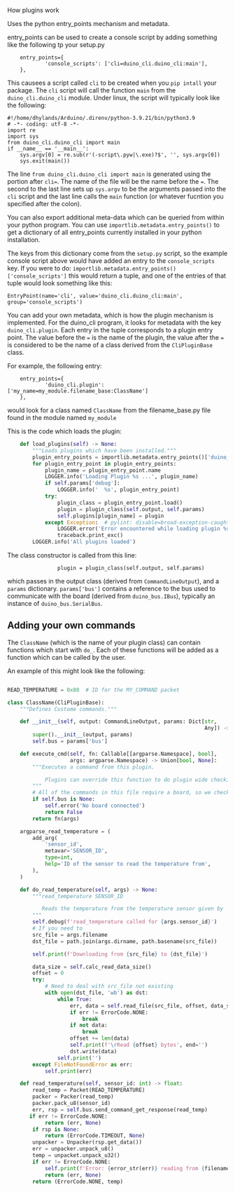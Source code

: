 How plugins work

Uses the python entry_points mechanism and metadata.

entry_points can be used to create a console script by adding something
like the following tp your setup.py
```
    entry_points={
            'console_scripts': ['cli=duino_cli.duino_cli:main'],
    },
```
This causees a script called `cli` to be created when you `pip intall`
your package. The `cli` script will call the function `main` from the
`duino_cli.duino_cli` module. Under linux, the script will typically
look like the following:
```
#!/home/dhylands/Arduino/.direnv/python-3.9.21/bin/python3.9
# -*- coding: utf-8 -*-
import re
import sys
from duino_cli.duino_cli import main
if __name__ == '__main__':
    sys.argv[0] = re.sub(r'(-script\.pyw|\.exe)?$', '', sys.argv[0])
    sys.exit(main())
```
The line `from duino_cli.duino_cli import main` is generated using the
portion after `cli=`. The name of the file will be the name before the
`=`. The second to the last line sets up `sys.argv` to be the arguments
passed into the `cli` script and the last line calls the `main` function
(or whatever fucntion you specified after the colon).

You can also export additional meta-data which can be queried from
within your python program. You can use
`importlib.metadata.entry_points()` to get a dictionary of all
entry_points currently installed in your python installation.

The keys from this dictionary come from the `setup.py` script, so the
example console script above would have added an entry to the
`console_scripts` key. If you were to do:
`importlib.metadata.entry_points()['console_scripts']` this would return
a tuple, and one of the entries of that tuple would look something like
this:
```
EntryPoint(name='cli', value='duino_cli.duino_cli:main', group='console_scripts')
```

You can add your own metadata, which is how the plugin mechanism is
implemented. For the duino_cli program, it looks for metadata with the
key `duino_cli.plugin`. Each entry in the tuple corresponds to a plugin
entry point. The value before the `=` is the name of the plugin, the
value after the `=` is considered to be the name of a class derived from
the `CliPluginBase` class.

For example, the following entry:
```
    entry_points={
            'duino_cli.plugin': ['my_name=my_module.filename_base:ClassName']
    },
```
would look for a class named `ClassName` from the filename_base.py file
found in the module named `my_module`

This is the code which loads the plugin:
```py
    def load_plugins(self) -> None:
        """Loads plugins which have been installed."""
        plugin_entry_points = importlib.metadata.entry_points()['duino_cli.plugin']
        for plugin_entry_point in plugin_entry_points:
            plugin_name = plugin_entry_point.name
            LOGGER.info('Loading Plugin %s ...', plugin_name)
            if self.params['debug']:
                LOGGER.info('  %s', plugin_entry_point)
            try:
                plugin_class = plugin_entry_point.load()
                plugin = plugin_class(self.output, self.params)
                self.plugins[plugin_name] = plugin
            except Exception:  # pylint: disable=broad-exception-caught
                LOGGER.error('Error encountered while loading plugin %s', plugin_name)
                traceback.print_exc()
        LOGGER.info('All plugins loaded')
```

The class constructor is called from this line:
```
                plugin = plugin_class(self.output, self.params)
```
which passes in the output class (derived from `CommandLineOutput`), and
a `params` dictionary. `params['bus']` contains a reference to the
bus used to communicate with the board (derived from `duino_bus.IBus`),
typically an instance of `duino_bus.SerialBus`.

## Adding your own commands

The `ClassName` (which is the name of your plugin class) can contain
functions which start with `do_`. Each of these functions will be added
as a function which can be called by the user.

An example of this might look like the following:
```py

READ_TEMPERATURE = 0x80  # ID for the MY_COMMAND packet

class ClassName(CliPluginBase):
    """Defines Custome commands."""

    def __init__(self, output: CommandLineOutput, params: Dict[str,
                                                               Any]) -> None:
        super().__init__(output, params)
        self.bus = params['bus']

    def execute_cmd(self, fn: Callable[[argparse.Namespace], bool],
                    args: argparse.Namespace) -> Union[bool, None]:
        """Executes a command from this plugin.

            Plugins can override this function to do plugin wide checking.
        """
        # All of the commands in this file require a board, so we check for it here.
        if self.bus is None:
            self.error('No board connected')
            return False
        return fn(args)

    argparse_read_temperature = (
        add_arg(
            'sensor_id',
            metavar='SENSOR_ID',
            type=int,
            help='ID of the sensor to read the temperature from',
        ),
    )

    def do_read_temperature(self, args) -> None:
        """read_temperature SENSOR_ID

           Reads the temperature from the temperature sensor given by `SENSOR_ID`.
        """
        self.debug(f'read_temperature called for {args.sensor_id}')
        # If you need to
        src_file = args.filename
        dst_file = path.join(args.dirname, path.basename(src_file))

        self.print(f'Downloading from {src_file} to {dst_file}')

        data_size = self.calc_read_data_size()
        offset = 0
        try:
            # Need to deal with src_file not existing
            with open(dst_file, 'wb') as dst:
                while True:
                    err, data = self.read_file(src_file, offset, data_size)
                    if err != ErrorCode.NONE:
                        break
                    if not data:
                        break
                    offset += len(data)
                    self.print(f'\rRead {offset} bytes', end='')
                    dst.write(data)
                self.print('')
        except FileNotFoundError as err:
            self.print(err)

    def read_temperature(self, sensor_id: int) -> float:
        read_temp = Packet(READ_TEMPERATURE)
        packer = Packer(read_temp)
        packer.pack_u8(sensor_id)
        err, rsp = self.bus.send_command_get_response(read_temp)
       if err != ErrorCode.NONE:
            return (err, None)
        if rsp is None:
            return (ErrorCode.TIMEOUT, None)
        unpacker = Unpacker(rsp.get_data())
        err = unpacker.unpack_u8()
        temp = unpacket.unpack_u32()
        if err != ErrorCode.NONE:
            self.print(f'Error: {error_str(err)} reading from {filename}')
            return (err, None)
        return (ErrorCode.NONE, temp)
```
